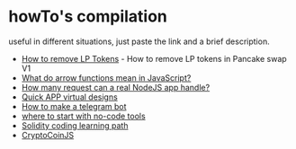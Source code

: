 # howTo's compilation

useful in different situations, just paste the link and a brief description.

- [How to remove LP Tokens](https://www.youtube.com/watch?v=PxCAWx7yw3g) - How to remove LP tokens in Pancake swap V1
- [What do arrow functions mean in JavaScript?](https://stackoverflow.com/questions/24900875/whats-the-meaning-of-an-arrow-formed-from-equals-greater-than-in-javas)
- [How many request can a real NodeJS app handle?](https://javascript.plainenglish.io/how-many-requests-can-handle-a-real-world-nodejs-server-side-application-55da7a2f06f3)
- [Quick APP virtual designs](https://www.justinmind.com/)
- [How to make a telegram bot](https://www.youtube.com/watch?v=joApqWBrm20&list=PLX2ojSA27XYhIopdU2RRQIMe7gfwcKL84)
- [where to start with no-code tools](https://youtu.be/nOPaOWcAO38)
- [Solidity coding learning path](https://twitter.com/trill2scope/status/1579563013547642880?s=20&t=PlpdwR-0o-BJskrpK5inUg)
- [CryptoCoinJS](http://cryptocoinjs.com/about/faq/)